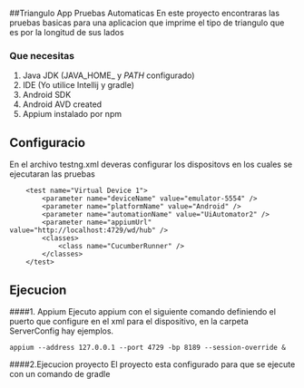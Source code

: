 ##Triangulo App Pruebas Automaticas
En este proyecto encontraras las pruebas basicas para una aplicacion
 que imprime el tipo de triangulo que es por la longitud de sus lados

### Que necesitas
1. Java JDK (JAVA_HOME_ y _PATH_ configurado)
2. IDE (Yo utilice Intellij y gradle)
3. Android SDK 
4. Android AVD created
5. Appium instalado por npm

Configuracio
-------------
En el archivo testng.xml deveras configurar los dispositovs en los cuales se ejecutaran las pruebas
```
    <test name="Virtual Device 1">
        <parameter name="deviceName" value="emulator-5554" />
        <parameter name="platformName" value="Android" />
        <parameter name="automationName" value="UiAutomator2" />
        <parameter name="appiumUrl" value="http://localhost:4729/wd/hub" />
        <classes>
            <class name="CucumberRunner" />
        </classes>
    </test>
```

Ejecucion
----------------------
####1. Appium
Ejecuto appium con el siguiente comando definiendo el puerto que configure en el xml para el dispositivo, en la carpeta ServerConfig hay ejemplos.

    appium --address 127.0.0.1 --port 4729 -bp 8189 --session-override &

####2.Ejecucion proyecto
El proyecto esta configurado para que se ejecute con un comando de gradle


